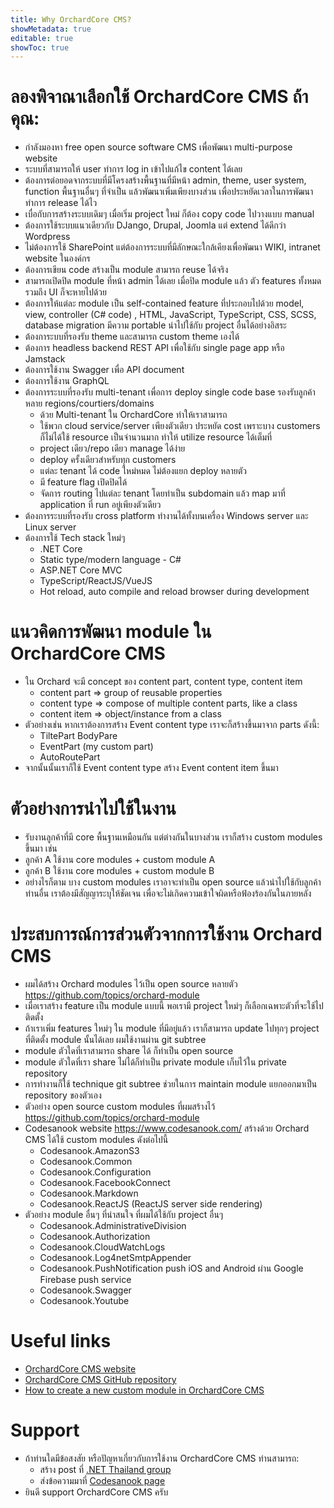```yaml
---
title: Why OrchardCore CMS?
showMetadata: true
editable: true
showToc: true
---
```


# ลองพิจาณาเลือกใช้ OrchardCore CMS ถ้าคุณ:
- กำลังมองหา free open source software CMS เพื่อพัฒนา multi-purpose website
- ระบบที่สามารถให้ user ทำการ log in เข้าไปแก้ไข content ได้เลย
- ต้องการต่อยอดจากระบบที่มีโครงสร้างพื้นฐานที่มีหน้า admin, theme, user system, function พื้นฐานอื่นๆ ที่จำเป็น
  แล้วพัฒนาเพิ่มเพียงบางส่วน เพื่อประหยัดเวลาในการพัฒนา ทำการ release ได้ไว
- เบื่อกับการสร้างระบบเดิมๆ เมื่อเริ่ม project ใหม่ ก็ต้อง copy code ไปวางแบบ manual
- ต้องการใช้ระบบแนวเดียวกับ DJango, Drupal, Joomla แต่ extend ได้ดีกว่า Wordpress
- ไม่ต้องการใช้ SharePoint แต่ต้องการระบบที่มีลักษณะใกล้เคียงเพื่อพัฒนา WIKI, intranet website ในองค์กร
- ต้องการเขียน code สร้างเป็น module สามารถ reuse ได้จริง
- สามารถเปิดปิด module ที่หน้า admin ได้เลย เมื่อปิด module แล้ว ตัว features ทั้งหมด รวมถึง UI ก็จะหายไปด้วย
- ต้องการให้แต่ละ module เป็น self-contained feature ที่ประกอบไปด้วย model, view, controller (C# code) , HTML, JavaScript, TypeScript, CSS, SCSS, database migration มีความ portable นำไปใช้กับ project อื่นได้อย่างอิสระ
- ต้องการะบบที่รองรับ theme และสามารถ custom theme เองได้
- ต้องการ headless backend REST API เพื่อใช้กับ single page app หรือ Jamstack
- ต้องการใช้งาน Swagger เพื่อ API document
- ต้องการใช้งาน GraphQL
- ต้องการระบบที่รองรับ multi-tenant เพื่อการ deploy single code base รองรับลูกค้า
หลาย regions/courtiers/domains
  - ด้วย Multi-tenant ใน OrchardCore ทำให้เราสามารถ
  - ใช้พวก cloud service/server เพียงตัวเดียว ประหยัด cost เพราะบาง customers ก็ไม่ได้ใช้ resource เป็นจำนวนมาก ทำให้ utilize resource ได้เต็มที่
  - project เดียว/repo เดียว manage ได้ง่าย
  - deploy ครั้งเดียวสำหรับทุก customers
  - แต่ละ tenant ได้ code ใหม่หมด ไม่ต้องแยก deploy หลายตัว
  - มี feature flag เปิดปิดได้
  - จัดการ routing ไปแต่ละ tenant โดยทำเป็น subdomain แล้ว map มาที่ application ที่ run อยู่เพียงตัวเดียว
- ต้องการระบบที่รองรับ cross platform ทำงานได้ทั้งบนเครื่อง Windows server และ Linux server
- ต้องการใช้ Tech stack ใหม่ๆ
  - .NET Core
  - Static type/modern language - C#
  - ASP.NET Core MVC
  - TypeScript/ReactJS/VueJS
  - Hot reload, auto compile and reload browser during development

# แนวคิดการพัฒนา module ใน OrchardCore CMS
- ใน Orchard จะมี concept ของ content part, content type, content item
  - content part => group of reusable properties
  - content type => compose of multiple content parts, like a class
  - content item => object/instance from a class
- ตัวอย่างเช่น หากเราต้องการสร้าง Event content type เราจะก็สร้างขึ้นมาจาก parts ดังนี้:
  - TiltePart BodyPare
  - EventPart (my custom part)
  - AutoRoutePart
- จากนั้นนั้นเราก็ใช้ Event content type สร้าง Event content item ขึ้นมา

# ตัวอย่างการนำไปใช้ในงาน
- รับงานลูกค้าที่มี core พื้นฐานเหมือนกัน แต่ต่างกันในบางส่วน เราก็สร้าง custom modules ขึ้นมา เช่น
- ลูกค้า A ใช้งาน core modules + custom module A
- ลูกค้า B ใช้งาน core modules + custom module B
- อย่างไรก็ตาม บาง custom modules เราอาจะทำเป็น open source แล้วนำไปใช้กับลูกค้าท่านอื่น เราต้องมีสัญญาระบุให้ชัดเจน เพื่อจะไม่เกิดความเข้าใจผิดหรือฟ้องร้องกันในภายหลัง

# ประสบการณ์การส่วนตัวจากการใช้งาน Orchard CMS
- ผมได้สร้าง Orchard modules ไว้เป็น open source หลายตัว https://github.com/topics/orchard-module
- เมื่อเราสร้าง feature เป็น module แบบนี้ พอเรามี project ใหม่ๆ ก็เลือกเฉพาะตัวที่จะใช้ไปติดตั้ง
- ถ้าเราเพิ่ม features ใหม่ๆ ใน module ที่มีอยู่แล้ว เราก็สามารถ update ไปทุกๆ project ที่ติดตั้ง module นั้นได้เลย ผมใช้งานผ่าน git subtree
- module ตัวใดที่เราสามารถ share ได้ ก็ทำเป็น open source
- module ตัวใดที่เรา share ไม่ได้ก็ทำเป็น private module เก็บไว้ใน private repository
- การทำงานก็ใช้ technique git subtree ช่วยในการ maintain module แยกออกมาเป็น repository ของตัวเอง
- ตัวอย่าง open source custom modules ที่ผมสร้างไว้ https://github.com/topics/orchard-module
- Codesanook website https://www.codesanook.com/ สร้างด้วย Orchard CMS ได้ใช้ custom modules ดังต่อไปนี้
  - Codesanook.AmazonS3
  - Codesanook.Common
  - Codesanook.Configuration
  - Codesanook.FacebookConnect
  - Codesanook.Markdown
  - Codesanook.ReactJS (ReactJS server side rendering)
- ตัวอย่าง module อื่นๆ ที่น่าสนใจ ที่ผมได้ใช้กับ project อื่นๆ
  - Codesanook.AdministrativeDivision
  - Codesanook.Authorization
  - Codesanook.CloudWatchLogs
  - Codesanook.Log4netSmtpAppender
  - Codesanook.PushNotification push iOS and Android ผ่าน Google Firebase push service
  - Codesanook.Swagger
  - Codesanook.Youtube

# Useful links
- [OrchardCore CMS website](http://www.orchardcore.net/)
- [OrchardCore CMS GitHub repository](https://github.com/OrchardCMS/OrchardCore)
- [How to create a new custom module in OrchardCore CMS](https://github.com/codesanook/Codesanook.Map)

# Support
- ถ้าท่านใดมีข้อสงสัย หรือปัญหาเกี่ยวกับการใช้งาน OrchardCore CMS ท่านสามารถ:
  - สร้าง post ที่ [.NET Thailand group](https://www.facebook.com/groups/dotnetthailand)
  - ส่งข้อความมาที่ [Codesanook page](https://www.facebook.com/codesanookpage)
- ยินดี support OrchardCore CMS ครับ
